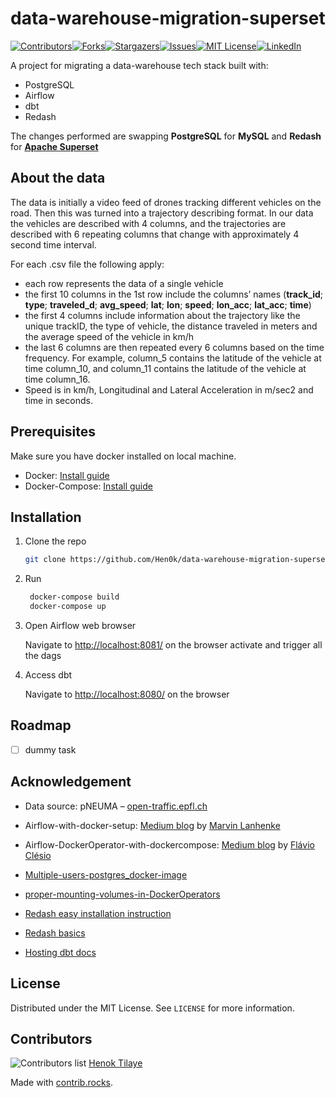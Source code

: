 # data-warehouse-migration-superset

[![Contributors][contributors-shield]][contributors-url][![Forks][forks-shield]][forks-url][![Stargazers][stars-shield]][stars-url][![Issues][issues-shield]][issues-url][![MIT License][license-shield]][license-url][![LinkedIn][linkedin-shield]][linkedin-url]

A project for migrating a data-warehouse tech stack built with:

- PostgreSQL
- Airflow
- dbt
- Redash

The changes performed are swapping **PostgreSQL** for **MySQL** and **Redash** for [**Apache Superset**][superset-site]

## About the data

The data is initially a video feed of drones tracking different vehicles on the road. Then this was turned into a trajectory describing format. In our data the vehicles are described with 4 columns, and the trajectories are described with 6 repeating columns that change with approximately 4 second time interval.

For each .csv file the following apply:

- each row represents the data of a single vehicle
- the first 10 columns in the 1st row include the columns’ names
(**track_id**; **type**; **traveled_d**; **avg_speed**; **lat**; **lon**; **speed**; **lon_acc**; **lat_acc**; **time**)
- the first 4 columns include information about the trajectory like the unique trackID, the type of vehicle, the distance traveled in meters and the average speed of the vehicle in km/h
- the last 6 columns are then repeated every 6 columns based on the time frequency. For example, column_5 contains the latitude of the vehicle at time column_10, and column­­­_11 contains the latitude of the vehicle at time column_16.
- Speed is in km/h, Longitudinal and Lateral Acceleration in m/sec2 and time in seconds.

## Prerequisites

Make sure you have docker installed on local machine.

- Docker: [Install guide][docker-install-guide]
- Docker-Compose: [Install guide][docker-compose-install-guide]

## Installation

1. Clone the repo

   ```sh
   git clone https://github.com/Hen0k/data-warehouse-migration-superset.git
   ```

2. Run

   ```sh
    docker-compose build
    docker-compose up
   ```

3. Open Airflow web browser

   <!-- ```JS -->
   Navigate to [http://localhost:8081/][local-airflow] on the browser
   activate and trigger all the dags
   <!-- ``` -->

4. Access dbt

   <!-- ```JS -->
   Navigate to [http://localhost:8080/][local-dbt] on the browser
   <!-- ``` -->

## Roadmap

- [ ] dummy task

## Acknowledgement

- Data source: pNEUMA – [open-traffic.epfl.ch](https://www.google.com/url?q=http://open-traffic.epfl.ch&sa=D&ust=1598884463327000&usg=AFQjCNF55kUX-00yiJbzlPzZhbgY2R4cfg)

- Airflow-with-docker-setup: [Medium blog](https://towardsdatascience.com/setting-up-apache-airflow-with-docker-compose-in-5-minutes-56a1110f4122) by [Marvin Lanhenke](https://medium.com/@marvinlanhenke)

- Airflow-DockerOperator-with-dockercompose: [Medium blog](https://towardsdatascience.com/using-apache-airflow-dockeroperator-with-docker-compose-57d0217c8219) by [Flávio Clésio](https://flavioclesio.medium.com/)

- [Multiple-users-postgres_docker-image](https://hub.docker.com/r/lmmdock/postgres-multi)

- [proper-mounting-volumes-in-DockerOperators](https://stackoverflow.com/questions/64947706/mounting-directories-using-docker-operator-on-airflow-is-not-working)

- [Redash easy installation instruction][redash-install-blog]
- [Redash basics][redash-basics]
- [Hosting dbt docs][hosting-dbt-docs]
  
<!-- LICENSE -->
## License

Distributed under the MIT License. See `LICENSE` for more information.

## Contributors

![Contributors list](https://contrib.rocks/image?repo=Hen0k/data-warehouse-dbt-airflow-postgress)
[Henok Tilaye][my-profile]

Made with [contrib.rocks](https://contrib.rocks).

<!-- MARKDOWN LINKS & IMAGES -->
<!-- https://www.markdownguide.org/basic-syntax/#reference-style-links -->
[contributors-shield]: https://img.shields.io/github/contributors/Hen0k/data-warehouse-dbt-airflow-postgress.svg?style=for-the-badge
[my-profile]: https://github.com/Hen0k
[contributors-url]: https://github.com/Hen0k/data-warehouse-dbt-airflow-postgress/graphs/contributors
[forks-shield]: https://img.shields.io/github/forks/Hen0k/data-warehouse-dbt-airflow-postgress.svg?style=for-the-badge
[forks-url]: https://github.com/Hen0k/data-warehouse-dbt-airflow-postgress/network/members
[stars-shield]: https://img.shields.io/github/stars/Hen0k/data-warehouse-dbt-airflow-postgress.svg?style=for-the-badge
[stars-url]: https://github.com/Hen0k/data-warehouse-dbt-airflow-postgress/stargazers
[issues-shield]: https://img.shields.io/github/issues/Hen0k/data-warehouse-dbt-airflow-postgress.svg?style=for-the-badge
[issues-url]: https://github.com/Hen0k/data-warehouse-dbt-airflow-postgress/issues
[license-shield]: https://img.shields.io/github/license/Hen0k/data-warehouse-dbt-airflow-postgress.svg?style=for-the-badge
[license-url]: https://github.com/Hen0k/data-warehouse-dbt-airflow-postgress/blob/master/LICENSE
[linkedin-shield]: https://img.shields.io/badge/-LinkedIn-black.svg?style=for-the-badge&logo=linkedin&colorB=555
[linkedin-url]: https://www.linkedin.com/in/henok-tilaye-b18840151/
[redash-install-blog]: https://www.techrepublic.com/article/how-to-deploy-redash-data-visualization-dashboard-help-docker/
[redash-basics]: https://hevodata.com/learn/redash/
[hosting-dbt-docs]: https://amchoi.medium.com/hosting-dbt-documentation-in-gcp-aa529d4f3bb8

[superset-site]: https://superset.apache.org/
[docker-install-guide]: https://docs.docker.com/engine/install/
[docker-compose-install-guide]: https://docs.docker.com/compose/install/compose-plugin/#installing-compose-on-linux-systems

[local-dbt]: http://localhost:8080/
[local-airflow]: http://localhost:80801
[local-redash]: http://localhost:5000
